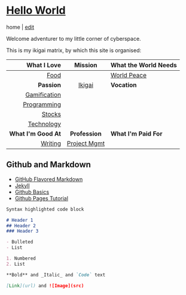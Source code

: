 # [Hello World](https://alwinwoo.github.io/)
home | [edit](https://github.com/alwinwoo/alwinwoo.github.io/edit/master/index.md)

Welcome adventurer to my little corner of cyberspace.

This is my ikigai matrix, by which this site is organised:

What I Love                                       | Mission               | What the World Needs
---:                                              | :---:                 | :---
[Food](#)                                         |                       | [World Peace](#)
**Passion**                                       | [Ikigai](https://alwinwoo.github.io/ikigai.html)     | **Vocation**
[Gamification](#)                                 |                       |
[Programming](#)                                  |                       | 
[Stocks](https://alwinwoo.github.io/stocks.html)  |                       |
[Technology](#)                                   |                       |
**What I'm Good At**                              | **Profession**        | **What I'm Paid For**
[Writing](#)                                      | [Project Mgmt](#)     |                                               

## Github and Markdown
- [GitHub Flavored Markdown](https://guides.github.com/features/mastering-markdown/)
- [Jekyll](https://jekyllrb.com/)
- [Github Basics](https://help.github.com/categories/github-pages-basics/)
- [Github Pages Tutorial](https://biodata-club.github.io/githubPagesTutorial/)

```markdown
Syntax highlighted code block

# Header 1
## Header 2
### Header 3

- Bulleted
- List

1. Numbered
2. List

**Bold** and _Italic_ and `Code` text

[Link](url) and ![Image](src)
```

